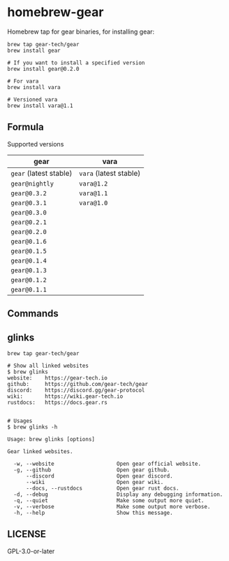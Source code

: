 # homebrew-gear

Homebrew tap for gear binaries, for installing gear:

```
brew tap gear-tech/gear
brew install gear

# If you want to install a specified version
brew install gear@0.2.0

# For vara
brew install vara

# Versioned vara
brew install vara@1.1
```

## Formula

Supported versions

|          gear          |          vara          |
| ---------------------- | ---------------------- |
| `gear` (latest stable) | `vara` (latest stable) |
| `gear@nightly`         | `vara@1.2`             |
| `gear@0.3.2`           | `vara@1.1`             |
| `gear@0.3.1`           | `vara@1.0`             |
| `gear@0.3.0`           |                        |
| `gear@0.2.1`           |                        |
| `gear@0.2.0`           |                        |
| `gear@0.1.6`           |                        |
| `gear@0.1.5`           |                        |
| `gear@0.1.4`           |                        |
| `gear@0.1.3`           |                        |
| `gear@0.1.2`           |                        |
| `gear@0.1.1`           |                        |

## Commands

## glinks

```
brew tap gear-tech/gear

# Show all linked websites
$ brew glinks
website:    https://gear-tech.io
github:     https://github.com/gear-tech/gear
discord:    https://discord.gg/gear-protocol
wiki:       https://wiki.gear-tech.io
rustdocs:   https://docs.gear.rs


# Usages
$ brew glinks -h

Usage: brew glinks [options]

Gear linked websites.

  -w, --website                    Open gear official website.
  -g, --github                     Open gear github.
      --discord                    Open gear discord.
      --wiki                       Open gear wiki.
      --docs, --rustdocs           Open gear rust docs.
  -d, --debug                      Display any debugging information.
  -q, --quiet                      Make some output more quiet.
  -v, --verbose                    Make some output more verbose.
  -h, --help                       Show this message.
```

## LICENSE

GPL-3.0-or-later
